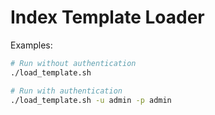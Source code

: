 # Index Template Loader

Examples:
```bash
# Run without authentication
./load_template.sh

# Run with authentication
./load_template.sh -u admin -p admin
```
